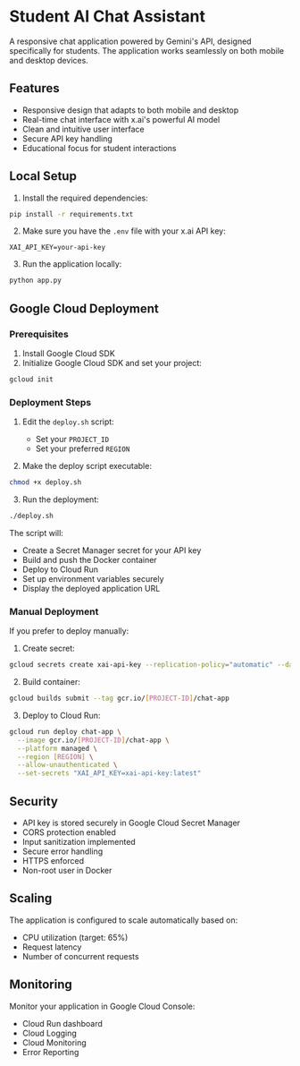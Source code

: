 # Student AI Chat Assistant

A responsive chat application powered by Gemini's API, designed specifically for students. The application works seamlessly on both mobile and desktop devices.

## Features

- Responsive design that adapts to both mobile and desktop
- Real-time chat interface with x.ai's powerful AI model
- Clean and intuitive user interface
- Secure API key handling
- Educational focus for student interactions

## Local Setup

1. Install the required dependencies:
```bash
pip install -r requirements.txt
```

2. Make sure you have the `.env` file with your x.ai API key:
```
XAI_API_KEY=your-api-key
```

3. Run the application locally:
```bash
python app.py
```

## Google Cloud Deployment

### Prerequisites

1. Install Google Cloud SDK
2. Initialize Google Cloud SDK and set your project:
```bash
gcloud init
```

### Deployment Steps

1. Edit the `deploy.sh` script:
   - Set your `PROJECT_ID`
   - Set your preferred `REGION`

2. Make the deploy script executable:
```bash
chmod +x deploy.sh
```

3. Run the deployment:
```bash
./deploy.sh
```

The script will:
- Create a Secret Manager secret for your API key
- Build and push the Docker container
- Deploy to Cloud Run
- Set up environment variables securely
- Display the deployed application URL

### Manual Deployment

If you prefer to deploy manually:

1. Create secret:
```bash
gcloud secrets create xai-api-key --replication-policy="automatic" --data-file=".env.prod"
```

2. Build container:
```bash
gcloud builds submit --tag gcr.io/[PROJECT-ID]/chat-app
```

3. Deploy to Cloud Run:
```bash
gcloud run deploy chat-app \
  --image gcr.io/[PROJECT-ID]/chat-app \
  --platform managed \
  --region [REGION] \
  --allow-unauthenticated \
  --set-secrets "XAI_API_KEY=xai-api-key:latest"
```

## Security

- API key is stored securely in Google Cloud Secret Manager
- CORS protection enabled
- Input sanitization implemented
- Secure error handling
- HTTPS enforced
- Non-root user in Docker

## Scaling

The application is configured to scale automatically based on:
- CPU utilization (target: 65%)
- Request latency
- Number of concurrent requests

## Monitoring

Monitor your application in Google Cloud Console:
- Cloud Run dashboard
- Cloud Logging
- Cloud Monitoring
- Error Reporting
